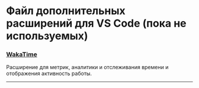 # Файл дополнительных расширений для VS Code (пока не используемых)
### [WakaTime](https://marketplace.visualstudio.com/items?itemName=WakaTime.vscode-wakatime)
Расширение для метрик, аналитики и отслеживания времени и отображения активность работы.

---